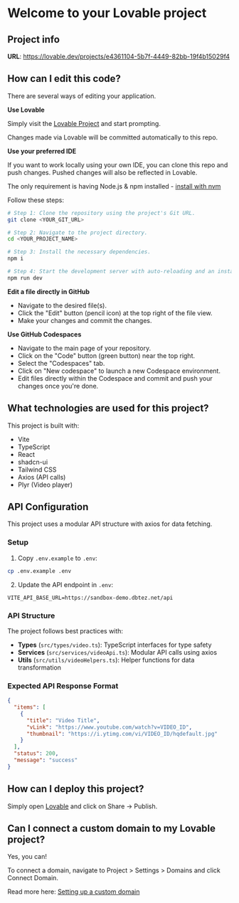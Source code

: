 # Welcome to your Lovable project

## Project info

**URL**: https://lovable.dev/projects/e4361104-5b7f-4449-82bb-19f4b15029f4

## How can I edit this code?

There are several ways of editing your application.

**Use Lovable**

Simply visit the [Lovable Project](https://lovable.dev/projects/e4361104-5b7f-4449-82bb-19f4b15029f4) and start prompting.

Changes made via Lovable will be committed automatically to this repo.

**Use your preferred IDE**

If you want to work locally using your own IDE, you can clone this repo and push changes. Pushed changes will also be reflected in Lovable.

The only requirement is having Node.js & npm installed - [install with nvm](https://github.com/nvm-sh/nvm#installing-and-updating)

Follow these steps:

```sh
# Step 1: Clone the repository using the project's Git URL.
git clone <YOUR_GIT_URL>

# Step 2: Navigate to the project directory.
cd <YOUR_PROJECT_NAME>

# Step 3: Install the necessary dependencies.
npm i

# Step 4: Start the development server with auto-reloading and an instant preview.
npm run dev
```

**Edit a file directly in GitHub**

- Navigate to the desired file(s).
- Click the "Edit" button (pencil icon) at the top right of the file view.
- Make your changes and commit the changes.

**Use GitHub Codespaces**

- Navigate to the main page of your repository.
- Click on the "Code" button (green button) near the top right.
- Select the "Codespaces" tab.
- Click on "New codespace" to launch a new Codespace environment.
- Edit files directly within the Codespace and commit and push your changes once you're done.

## What technologies are used for this project?

This project is built with:

- Vite
- TypeScript
- React
- shadcn-ui
- Tailwind CSS
- Axios (API calls)
- Plyr (Video player)

## API Configuration

This project uses a modular API structure with axios for data fetching.

### Setup

1. Copy `.env.example` to `.env`:
```sh
cp .env.example .env
```

2. Update the API endpoint in `.env`:
```
VITE_API_BASE_URL=https://sandbox-demo.dbtez.net/api
```

### API Structure

The project follows best practices with:
- **Types** (`src/types/video.ts`): TypeScript interfaces for type safety
- **Services** (`src/services/videoApi.ts`): Modular API calls using axios
- **Utils** (`src/utils/videoHelpers.ts`): Helper functions for data transformation

### Expected API Response Format

```json
{
  "items": [
    {
      "title": "Video Title",
      "vLink": "https://www.youtube.com/watch?v=VIDEO_ID",
      "thumbnail": "https://i.ytimg.com/vi/VIDEO_ID/hqdefault.jpg"
    }
  ],
  "status": 200,
  "message": "success"
}
```

## How can I deploy this project?

Simply open [Lovable](https://lovable.dev/projects/e4361104-5b7f-4449-82bb-19f4b15029f4) and click on Share -> Publish.

## Can I connect a custom domain to my Lovable project?

Yes, you can!

To connect a domain, navigate to Project > Settings > Domains and click Connect Domain.

Read more here: [Setting up a custom domain](https://docs.lovable.dev/features/custom-domain#custom-domain)

